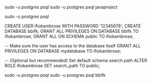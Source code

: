 sudo -u postgres psql
sudo -u postgres psql javaproject



sudo -u postgres psql

CREATE USER ifiokambrose WITH PASSWORD '12345678';
CREATE DATABASE bbifk;
GRANT ALL PRIVILEGES ON DATABASE bbifk TO ifiokambrose;
GRANT ALL ON SCHEMA public TO ifiokambrose;

-- Make sure the user has access to the database itself
GRANT ALL PRIVILEGES ON DATABASE mydatabase TO ifiokambrose;

-- (Optional but recommended) Set default schema search path
ALTER ROLE ifiokambrose SET search_path TO public;

sudo -u postgres psql
sudo -u postgres psql bbifk